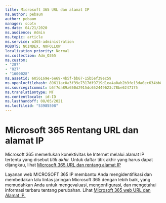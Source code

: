 ```yaml
---
title: Microsoft 365 URL dan alamat IP
ms.author: pebaum
author: pebaum
manager: scotv
ms.date: 04/21/2020
ms.audience: Admin
ms.topic: article
ms.service: o365-administration
ROBOTS: NOINDEX, NOFOLLOW
localization_priority: Normal
ms.collection: Adm_O365
ms.custom:
- "287"
- "827"
- "1600028"
ms.assetid: 6056169e-6e69-4b5f-bb67-15b5ef39ec59
ms.openlocfilehash: 89611ac0a3f39e7317df9719d1ea4a0ab2b9fe13da0ec634bb83190870fe5874
ms.sourcegitcommit: b5f7da89a650d2915dc652449623c78be6247175
ms.translationtype: MT
ms.contentlocale: id-ID
ms.lasthandoff: 08/05/2021
ms.locfileid: "53985508"
---
```

# <a name="microsoft-365-urls-and-ip-address-ranges"></a>Microsoft 365 Rentang URL dan alamat IP

Microsoft 365 memerlukan konektivitas ke Internet melalui alamat IP tertentu yang disebut *titik akhir.*
Untuk daftar titik akhir yang harus dapat dijangkau, lihat [Microsoft 365 URL dan rentang alamat IP](https://docs.microsoft.com/office365/enterprise/urls-and-ip-address-ranges) 

Layanan web MICROSOFT 365 IP membantu Anda mengidentifikasi dan membedakan lalu lintas jaringan Microsoft 365 dengan lebih baik, yang memudahkan Anda untuk mengevaluasi, mengonfigurasi, dan mengetahui informasi terbaru tentang perubahan. Lihat [Microsoft 365 web URL dan Alamat IP.](https://docs.microsoft.com/office365/enterprise/office-365-ip-web-service)